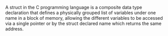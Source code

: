 A struct in the C programming language is a composite data type declaration that defines a physically grouped list of variables under one name in a block of memory, allowing the different variables to be accessed via a single pointer or by the struct declared name which returns the same address.
